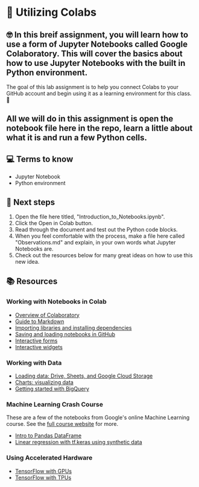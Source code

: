 # :robot: Utilizing Colabs

## 🤓 In this breif assignment, you will learn how to use a form of Jupyter Notebooks called Google Colaboratory.  This will cover the basics about how to use Jupyter Notebooks with the built in Python environment. 

The goal of this lab assignment is to help you connect Colabs to your GitHub account and begin using it as a learning environment for this class. 🚀

## All we will do in this assignment is open the notebook file here in the repo, learn a little about what it is and run a few Python cells.

## 💻 Terms to know
* Jupyter Notebook
* Python environment

## 📝 Next steps
1. Open the file here titled, "Introduction_to_Notebooks.ipynb".  
2. Click the Open in Colab button.
3. Read through the document and test out the Python code blocks.
4. When you feel comfortable with the process, make a file here called "Observations.md" and explain, in your own words what Jupyter Notebooks are.
5. Check out the resources below for many great ideas on how to use this new idea.

## 📚  Resources 

### Working with Notebooks in Colab

- [Overview of Colaboratory](/notebooks/basic_features_overview.ipynb)
- [Guide to Markdown](/notebooks/markdown_guide.ipynb)
- [Importing libraries and installing dependencies](/notebooks/snippets/importing_libraries.ipynb)
- [Saving and loading notebooks in GitHub](https://colab.research.google.com/github/googlecolab/colabtools/blob/main/notebooks/colab-github-demo.ipynb)
- [Interactive forms](/notebooks/forms.ipynb)
- [Interactive widgets](/notebooks/widgets.ipynb)

### Working with Data

- [Loading data: Drive, Sheets, and Google Cloud Storage](/notebooks/io.ipynb) 
- [Charts: visualizing data](/notebooks/charts.ipynb)
- [Getting started with BigQuery](/notebooks/bigquery.ipynb)

### Machine Learning Crash Course

These are a few of the notebooks from Google's online Machine Learning course. See the [full course website](https://developers.google.com/machine-learning/crash-course/) for more.
- [Intro to Pandas DataFrame](https://colab.research.google.com/github/google/eng-edu/blob/main/ml/cc/exercises/pandas_dataframe_ultraquick_tutorial.ipynb)
- [Linear regression with tf.keras using synthetic data](https://colab.research.google.com/github/google/eng-edu/blob/main/ml/cc/exercises/linear_regression_with_synthetic_data.ipynb)

### Using Accelerated Hardware

- [TensorFlow with GPUs](/notebooks/gpu.ipynb)
- [TensorFlow with TPUs](/notebooks/tpu.ipynb)
